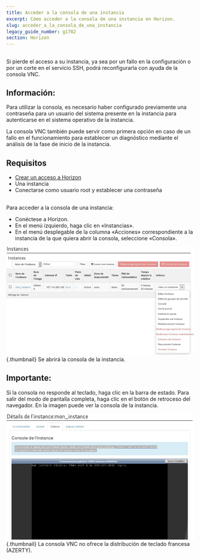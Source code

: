 ```yaml
---
title: Acceder a la consola de una instancia
excerpt: Cómo acceder a la consola de una instancia en Horizon.
slug: acceder_a_la_consola_de_una_instancia
legacy_guide_number: g1782
section: Horizon
---
```



## 
Si pierde el acceso a su instancia, ya sea por un fallo en la configuración o por un corte en el servicio SSH, podrá reconfigurarla con ayuda de la consola VNC.

## Información:
Para utilizar la consola, es necesario haber configurado previamente una contraseña para un usuario del sistema presente en la instancia para autenticarse en el sistema operativo de la instancia.

La consola VNC también puede servir como primera opción en caso de un fallo en el funcionamiento para establecer un diagnóstico mediante el análisis de la fase de inicio de la instancia.


## Requisitos

- [Crear un acceso a Horizon](https://docs.ovh.com/es/public-cloud/crear_un_acceso_a_horizon/)
- Una instancia
- Conectarse como usuario root y establecer una contraseña




## 
Para acceder a la consola de una instancia:


- Conéctese a Horizon.
- En el menú izquierdo, haga clic en «Instancias».
- En el menú desplegable de la columna «Acciones» correspondiente a la instancia de la que quiera abrir la consola, seleccione «Consola».



![](images/img_2658.jpg){.thumbnail}
Se abrirá la consola de la instancia.

## Importante:
Si la consola no responde al teclado, haga clic en la barra de estado.
Para salir del modo de pantalla completa, haga clic en el botón de retroceso del navegador.
En la imagen puede ver la consola de la instancia.

![](images/img_2657.jpg){.thumbnail}
La consola VNC no ofrece la distribución de teclado francesa (AZERTY).
